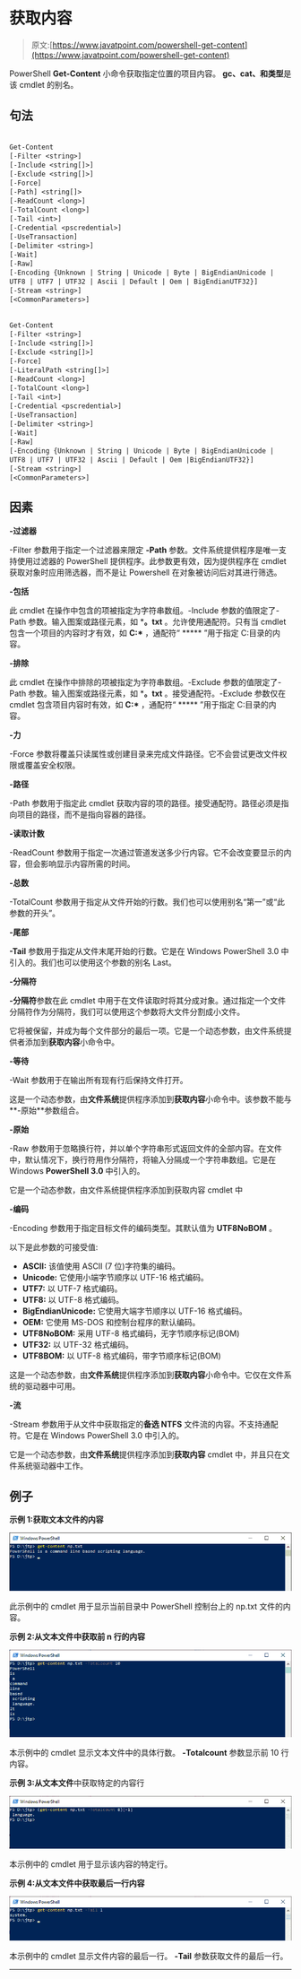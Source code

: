 # 获取内容

> 原文:[https://www.javatpoint.com/powershell-get-content](https://www.javatpoint.com/powershell-get-content)

PowerShell **Get-Content** 小命令获取指定位置的项目内容。 **gc、cat、**和**类型**是该 cmdlet 的别名。

## 句法

```

Get-Content 
[-Filter <string>] 
[-Include <string[]>] 
[-Exclude <string[]>] 
[-Force]
[-Path] <string[]> 
[-ReadCount <long>] 
[-TotalCount <long>] 
[-Tail <int>] 
[-Credential <pscredential>]
[-UseTransaction] 
[-Delimiter <string>] 
[-Wait] 
[-Raw] 
[-Encoding {Unknown | String | Unicode | Byte | BigEndianUnicode | UTF8 | UTF7 | UTF32 | Ascii | Default | Oem | BigEndianUTF32}]
[-Stream <string>]  
[<CommonParameters>]

```

```

Get-Content 
[-Filter <string>] 
[-Include <string[]>] 
[-Exclude <string[]>] 
[-Force]
[-LiteralPath <string[]>]
[-ReadCount <long>] 
[-TotalCount <long>] 
[-Tail <int>] 
[-Credential <pscredential>] 
[-UseTransaction] 
[-Delimiter <string>] 
[-Wait] 
[-Raw] 
[-Encoding {Unknown | String | Unicode | Byte | BigEndianUnicode | UTF8 | UTF7 | UTF32 | Ascii | Default | Oem |BigEndianUTF32}] 
[-Stream <string>]  
[<CommonParameters>]

```

## 因素

**-过滤器**

-Filter 参数用于指定一个过滤器来限定 **-Path** 参数。文件系统提供程序是唯一支持使用过滤器的 PowerShell 提供程序。此参数更有效，因为提供程序在 cmdlet 获取对象时应用筛选器，而不是让 Powershell 在对象被访问后对其进行筛选。

**-包括**

此 cmdlet 在操作中包含的项被指定为字符串数组。-Include 参数的值限定了-Path 参数。输入图案或路径元素，如 ***。txt** 。允许使用通配符。只有当 cmdlet 包含一个项目的内容时才有效，如 **C:\*** ，通配符“ ***** ”用于指定 C:目录的内容。

**-排除**

此 cmdlet 在操作中排除的项被指定为字符串数组。-Exclude 参数的值限定了-Path 参数。输入图案或路径元素，如 ***。txt** 。接受通配符。-Exclude 参数仅在 cmdlet 包含项目内容时有效，如 **C:\*** ，通配符“ ***** ”用于指定 C:目录的内容。

**-力**

-Force 参数将覆盖只读属性或创建目录来完成文件路径。它不会尝试更改文件权限或覆盖安全权限。

**-路径**

-Path 参数用于指定此 cmdlet 获取内容的项的路径。接受通配符。路径必须是指向项目的路径，而不是指向容器的路径。

**-读取计数**

-ReadCount 参数用于指定一次通过管道发送多少行内容。它不会改变要显示的内容，但会影响显示内容所需的时间。

**-总数**

-TotalCount 参数用于指定从文件开始的行数。我们也可以使用别名“第一”或“此参数的开头”。

**-尾部**

**-Tail** 参数用于指定从文件末尾开始的行数。它是在 Windows PowerShell 3.0 中引入的。我们也可以使用这个参数的别名 Last。

**-分隔符**

**-分隔符**参数在此 cmdlet 中用于在文件读取时将其分成对象。通过指定一个文件分隔符作为分隔符，我们可以使用这个参数将大文件分割成小文件。

它将被保留，并成为每个文件部分的最后一项。它是一个动态参数，由文件系统提供者添加到**获取内容**小命令中。

**-等待**

-Wait 参数用于在输出所有现有行后保持文件打开。

这是一个动态参数，由**文件系统**提供程序添加到**获取内容**小命令中。该参数不能与**-原始**参数组合。

**-原始**

-Raw 参数用于忽略换行符，并以单个字符串形式返回文件的全部内容。在文件中，默认情况下，换行符用作分隔符，将输入分隔成一个字符串数组。它是在 Windows **PowerShell 3.0** 中引入的。

它是一个动态参数，由文件系统提供程序添加到获取内容 cmdlet 中

**-编码**

-Encoding 参数用于指定目标文件的编码类型。其默认值为 **UTF8NoBOM** 。

以下是此参数的可接受值:

*   **ASCII:** 该值使用 ASCII (7 位)字符集的编码。
*   **Unicode:** 它使用小端字节顺序以 UTF-16 格式编码。
*   **UTF7:** 以 UTF-7 格式编码。
*   **UTF8:** 以 UTF-8 格式编码。
*   **BigEndianUnicode:** 它使用大端字节顺序以 UTF-16 格式编码。
*   **OEM:** 它使用 MS-DOS 和控制台程序的默认编码。
*   **UTF8NoBOM:** 采用 UTF-8 格式编码，无字节顺序标记(BOM)
*   **UTF32:** 以 UTF-32 格式编码。
*   **UTF8BOM:** 以 UTF-8 格式编码，带字节顺序标记(BOM)

这是一个动态参数，由**文件系统**提供程序添加到**获取内容**小命令中。它仅在文件系统的驱动器中可用。

**-流**

-Stream 参数用于从文件中获取指定的**备选 NTFS** 文件流的内容。不支持通配符。它是在 Windows PowerShell 3.0 中引入的。

它是一个动态参数，由**文件系统**提供程序添加到**获取内容** cmdlet 中，并且只在文件系统驱动器中工作。

## 例子

**示例 1:获取文本文件的内容**

![PowerShell Get-Content](img/8dd7805698dc2aed0e60b84dc1d17437.png)

此示例中的 cmdlet 用于显示当前目录中 PowerShell 控制台上的 np.txt 文件的内容。

**示例 2:从文本文件中获取前 n 行的内容**

![PowerShell Get-Content](img/b85e5362c8e7cb41ed236c4182cffb9a.png)

本示例中的 cmdlet 显示文本文件中的具体行数。 **-Totalcount** 参数显示前 10 行内容。

**示例 3:从文本文件**中获取特定的内容行

![PowerShell Get-Content](img/43b2d7a967ce382705aa2b601eb9e503.png)

本示例中的 cmdlet 用于显示该内容的特定行。

**示例 4:从文本文件中获取最后一行内容**

![PowerShell Get-Content](img/fbe0ea8258397992c4f99ebcb62eb8ce.png)

本示例中的 cmdlet 显示文件内容的最后一行。 **-Tail** 参数获取文件的最后一行。

* * *